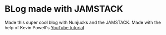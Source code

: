 # BLog made with JAMSTACK

Made this super cool blog with Nunjucks and the JAMSTACK.
Made with the help of Kevin Powell's [YouTube tutorial](https://youtu.be/4wD00RT6d-g)
